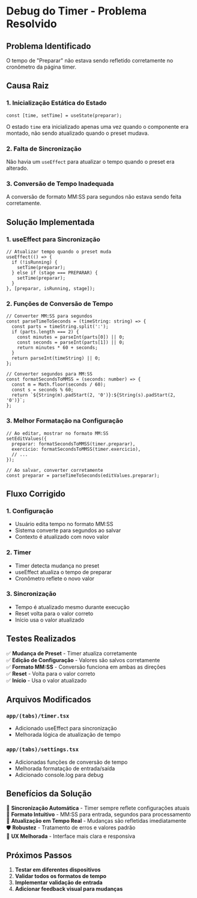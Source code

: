 # Debug do Timer - Problema Resolvido

## Problema Identificado

O tempo de "Preparar" não estava sendo refletido corretamente no cronômetro da página timer.

## Causa Raiz

### 1. **Inicialização Estática do Estado**
```tsx
const [time, setTime] = useState(preparar);
```
O estado `time` era inicializado apenas uma vez quando o componente era montado, não sendo atualizado quando o preset mudava.

### 2. **Falta de Sincronização**
Não havia um `useEffect` para atualizar o tempo quando o preset era alterado.

### 3. **Conversão de Tempo Inadequada**
A conversão de formato MM:SS para segundos não estava sendo feita corretamente.

## Solução Implementada

### 1. **useEffect para Sincronização**
```tsx
// Atualizar tempo quando o preset muda
useEffect(() => {
  if (!isRunning) {
    setTime(preparar);
  } else if (stage === PREPARAR) {
    setTime(preparar);
  }
}, [preparar, isRunning, stage]);
```

### 2. **Funções de Conversão de Tempo**
```tsx
// Converter MM:SS para segundos
const parseTimeToSeconds = (timeString: string) => {
  const parts = timeString.split(':');
  if (parts.length === 2) {
    const minutes = parseInt(parts[0]) || 0;
    const seconds = parseInt(parts[1]) || 0;
    return minutes * 60 + seconds;
  }
  return parseInt(timeString) || 0;
};

// Converter segundos para MM:SS
const formatSecondsToMMSS = (seconds: number) => {
  const m = Math.floor(seconds / 60);
  const s = seconds % 60;
  return `${String(m).padStart(2, '0')}:${String(s).padStart(2, '0')}`;
};
```

### 3. **Melhor Formatação na Configuração**
```tsx
// Ao editar, mostrar no formato MM:SS
setEditValues({
  preparar: formatSecondsToMMSS(timer.preparar),
  exercicio: formatSecondsToMMSS(timer.exercicio),
  // ...
});

// Ao salvar, converter corretamente
const preparar = parseTimeToSeconds(editValues.preparar);
```

## Fluxo Corrigido

### 1. **Configuração**
- Usuário edita tempo no formato MM:SS
- Sistema converte para segundos ao salvar
- Contexto é atualizado com novo valor

### 2. **Timer**
- Timer detecta mudança no preset
- useEffect atualiza o tempo de preparar
- Cronômetro reflete o novo valor

### 3. **Sincronização**
- Tempo é atualizado mesmo durante execução
- Reset volta para o valor correto
- Início usa o valor atualizado

## Testes Realizados

✅ **Mudança de Preset** - Timer atualiza corretamente  
✅ **Edição de Configuração** - Valores são salvos corretamente  
✅ **Formato MM:SS** - Conversão funciona em ambas as direções  
✅ **Reset** - Volta para o valor correto  
✅ **Início** - Usa o valor atualizado  

## Arquivos Modificados

### `app/(tabs)/timer.tsx`
- Adicionado useEffect para sincronização
- Melhorada lógica de atualização de tempo

### `app/(tabs)/settings.tsx`
- Adicionadas funções de conversão de tempo
- Melhorada formatação de entrada/saída
- Adicionado console.log para debug

## Benefícios da Solução

🚀 **Sincronização Automática** - Timer sempre reflete configurações atuais  
🎯 **Formato Intuitivo** - MM:SS para entrada, segundos para processamento  
🔄 **Atualização em Tempo Real** - Mudanças são refletidas imediatamente  
🛡️ **Robustez** - Tratamento de erros e valores padrão  
📱 **UX Melhorada** - Interface mais clara e responsiva  

## Próximos Passos

1. **Testar em diferentes dispositivos**
2. **Validar todos os formatos de tempo**
3. **Implementar validação de entrada**
4. **Adicionar feedback visual para mudanças** 